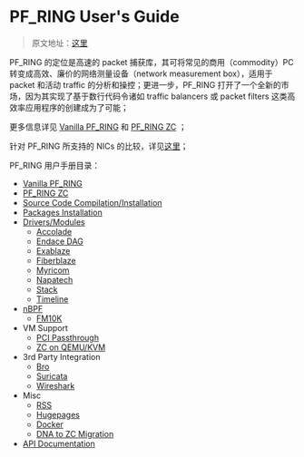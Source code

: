 # PF_RING User's Guide

> 原文地址：[这里](https://github.com/ntop/PF_RING/wiki)

PF_RING 的定位是高速的 packet 捕获库，其可将常见的商用（commodity）PC 转变成高效、廉价的网络测量设备（network measurement box），适用于 packet 和活动 traffic 的分析和操控；更进一步，PF_RING 打开了一个全新的市场，因为其实现了基于数行代码令诸如 traffic balancers 或 packet filters 这类高效率应用程序的创建成为了可能；

更多信息详见 [Vanilla PF_RING](https://github.com/moooofly/MarkSomethingDown/blob/master/Linux/Vanilla%20PF_RING.md) 和 [PF_RING ZC](https://github.com/moooofly/MarkSomethingDown/blob/master/Linux/PF_RING%20ZC.md) ；

针对 PF_RING 所支持的 NICs 的比较，详见[这里](https://github.com/ntop/PF_RING/wiki/Drivers-and-Modules)；


PF_RING 用户手册目录：

* [Vanilla PF_RING](https://github.com/moooofly/MarkSomethingDown/blob/master/Linux/Vanilla%20PF_RING.md)
* [PF_RING ZC](https://github.com/moooofly/MarkSomethingDown/blob/master/Linux/PF_RING%20ZC.md)
* [Source Code Compilation/Installation](https://github.com/moooofly/MarkSomethingDown/blob/master/Linux/PF_RING%20Installation.md)
* [Packages Installation](https://github.com/ntop/PF_RING/blob/dev/doc/README.apt_rpm_packages.md)
* [Drivers/Modules](https://github.com/ntop/PF_RING/wiki/Drivers-and-Modules)
    * [Accolade](https://github.com/ntop/PF_RING/blob/dev/doc/README.accolade.md)
    * [Endace DAG](https://github.com/ntop/PF_RING/blob/dev/doc/README.dag.md)
    * [Exablaze](https://github.com/ntop/PF_RING/blob/dev/doc/README.exablaze.md)
    * [Fiberblaze](https://github.com/ntop/PF_RING/blob/dev/doc/README.fiberblaze.md)
    * [Myricom](https://github.com/ntop/PF_RING/blob/dev/doc/README.myricom.md)
    * [Napatech](https://github.com/ntop/PF_RING/blob/dev/doc/README.napatech.md)
    * [Stack](https://github.com/ntop/PF_RING/blob/dev/doc/README.stack.md)
    * [Timeline](https://github.com/ntop/PF_RING/blob/dev/doc/README.timeline.md)
* [nBPF](https://github.com/ntop/PF_RING/blob/dev/userland/nbpf/README.md)
    * [FM10K](https://github.com/ntop/PF_RING/blob/dev/userland/nbpf/README.fm10k.md)
* VM Support
    * [PCI Passthrough](https://github.com/ntop/PF_RING/blob/dev/doc/README.virsh_hostdev.md)
    * [ZC on QEMU/KVM](https://github.com/ntop/PF_RING/blob/dev/doc/README.kvm_zc.md)
* 3rd Party Integration
    * [Bro](https://github.com/ntop/PF_RING/blob/dev/doc/README.bro.md)
    * [Suricata](https://github.com/ntop/PF_RING/blob/dev/doc/README.suricata.md)
    * [Wireshark](https://github.com/ntop/PF_RING/blob/dev/userland/wireshark/extcap/README.md)
* Misc
    * [RSS](https://github.com/moooofly/MarkSomethingDown/blob/master/Linux/RSS_Receive%20Side%20Scaling.md)
    * [Hugepages](https://github.com/ntop/PF_RING/blob/dev/doc/README.hugepages.md)
    * [Docker](https://github.com/ntop/PF_RING/blob/dev/doc/README.docker.md)
    * [DNA to ZC Migration](https://github.com/ntop/PF_RING/blob/dev/doc/README.DNA_to_ZC.md)
* [API Documentation](http://www.ntop.org/pfring_api/files.html)
